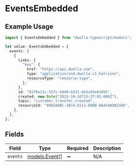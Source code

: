 # EventsEmbedded

## Example Usage

```typescript
import { EventsEmbedded } from "dwolla-typescript/models";

let value: EventsEmbedded = {
  events: [
    {
      links: {
        "key": {
          href: "https://api.dwolla.com",
          type: "application/vnd.dwolla.v1.hal+json",
          resourceType: "resource-type",
        },
      },
      id: "81f6e13c-557c-4449-9331-da5c65e61095",
      created: new Date("2015-10-16T15:37:02.000Z"),
      topic: "customer_transfer_created",
      resourceId: "09A166BC-1B74-E511-80DB-0AA34A9B2388",
    },
  ],
};
```

## Fields

| Field                                | Type                                 | Required                             | Description                          |
| ------------------------------------ | ------------------------------------ | ------------------------------------ | ------------------------------------ |
| `events`                             | [models.Event](../models/event.md)[] | :heavy_minus_sign:                   | N/A                                  |